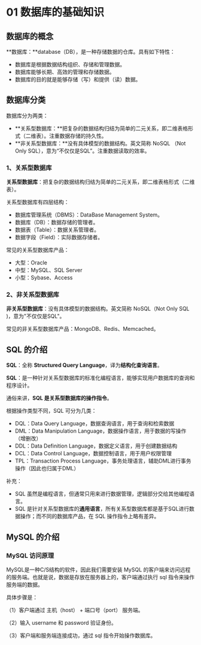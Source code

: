 # 01 数据库的基础知识

## 数据库的概念

**数据库：**database（DB），是一种存储数据的仓库。具有如下特性：

* 数据库是根据数据结构组织、存储和管理数据。
* 数据库能够长期、高效的管理和存储数据。
* 数据库的目的就是能够存储（写）和提供（读）数据。

## 数据库分类

数据库分为两类：

* **关系型数据库：**把复杂的数据结构归结为简单的二元关系，即二维表格形式（二维表）。注重数据存储的持久性。
* **非关系型数据库：**没有具体模型的数据结构。英文简称 NoSQL （Not Only SQL），意为“不仅仅是SQL”。注重数据读取的效率。

### 1、关系型数据库

**关系型数据库**：把复杂的数据结构归结为简单的二元关系，即二维表格形式（二维表）。

关系型数据库有四层结构：

- 数据库管理系统（DBMS）：DataBase Management System。
- 数据库（DB）：数据存储的管理者。
- 数据表（Table）：数据关系管理者。
- 数据字段（Field）：实际数据存储者。

常见的关系型数据库产品：

- 大型：Oracle
- 中型：MySQL、SQL Server
- 小型：Sybase、Access

### 2、非关系型数据库

**非关系型数据库**：没有具体模型的数据结构。英文简称 NoSQL（Not Only SQL )，意为"不仅仅是SQL"。

常见的非关系型数据库产品：MongoDB、Redis、Memcached。

## SQL 的介绍

**SQL**：全称 **Structured Query Language**，译为**结构化查询语言**。

**SQL**：是一种针对关系型数据库的标准化编程语言，能够实现用户数据库的查询和程序设计。

通俗来讲，**SQL 是关系型数据库的操作指令**。

根据操作类型不同，SQL 可分为几类：

- DQL：Data Query Language，数据查询语言，用于查询和检索数据
- DML：Data Manipulation Language，数据操作语言，用于数据的写操作（增删改）
- DDL：Data Definition Language，数据定义语言，用于创建数据结构
- DCL：Data Control Language，数据控制语言，用于用户权限管理
- TPL：Transaction Process Language，事务处理语言，辅助DML进行事务操作（因此也归属于DML）

补充：

- SQL 虽然是编程语言，但通常只用来进行数据管理，逻辑部分交给其他编程语言。
- SQL 是针对关系型数据库的**通用语言**，所有关系型数据库都是基于SQL进行数据操作；而不同的数据库产品，在 SQL 操作指令上略有差异。

## MySQL 的介绍

### MySQL 访问原理

MySQL是一种C/S结构的软件，因此我们需要安装 MySQL 的客户端来访问远程的服务端。也就是说，数据是存放在服务器上的，客户端通过执行 sql 指令来操作服务端的数据。

具体步骤是：

（1）客户端通过 主机（host） + 端口号（port） 服务端。

（2）输入 username 和 password 验证身份。

（3）客户端和服务端连接成功，通过 sql 指令开始操作数据库。
